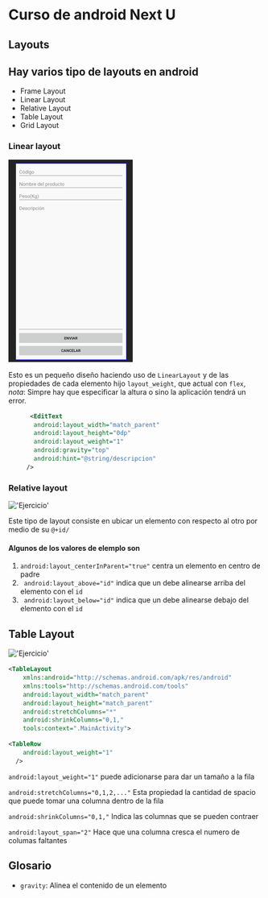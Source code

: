 # Curso de android Next U

## Layouts
## Hay varios tipo de layouts en android
* Frame Layout
* Linear Layout
* Relative Layout
* Table Layout
* Grid Layout


### Linear layout
 
 ![''](assets/linear-layout-ejer1.png)

 Esto es un pequeño diseño haciendo uso de `LinearLayout` y de las propiedades de cada elemento hijo `layout_weight`, que actual con `flex`, *nota*: Simpre hay que especificar la altura o sino la aplicación tendrá un  error.

 ```xml
       <EditText
        android:layout_width="match_parent"
        android:layout_height="0dp"
        android:layout_weight="1"
        android:gravity="top"
        android:hint="@string/descripcion" 
      />
 ````


 ### Relative layout
 
 !['Ejercicio'](assets/relative-layout.png)

 Este tipo de layout consiste en ubicar un elemento con respecto al otro por medio de su `@+id/` 

#### Algunos de los valores de elemplo son
1. `android:layout_centerInParent="true"` centra un elemento en centro de padre
1.  ` android:layout_above="id"` indica que un debe alinearse arriba del elemento con el `id` 
1.  ` android:layout_below="id"` indica que un debe alinearse debajo del elemento con el `id` 


## Table Layout


 !['Ejercicio'](assets/table-layout.png)


```xml 
<TableLayout 
    xmlns:android="http://schemas.android.com/apk/res/android"
    xmlns:tools="http://schemas.android.com/tools"
    android:layout_width="match_parent"
    android:layout_height="match_parent"
    android:stretchColumns="*"
    android:shrinkColumns="0,1,"
    tools:context=".MainActivity">
```

```xml 
<TableRow
    android:layout_weight="1"
  />
```
`android:layout_weight="1"` puede adicionarse para dar un tamaño a la fila 

`android:stretchColumns="0,1,2,..."` Esta propiedad la cantidad de spacio que puede tomar una columna dentro de la fila

`android:shrinkColumns="0,1,"` Indica las columnas que se pueden contraer

`android:layout_span="2"` Hace que una columna cresca el numero de columas faltantes






## Glosario

- `gravity`: Alinea el contenido de un elemento

 
